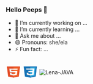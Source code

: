 ### Hello Peeps 👋

- 🔭 I’m currently working on ...
- 🌱 I’m currently learning ...
- 💬 Ask me about ...
- 😄 Pronouns: she/ela
- ⚡ Fun fact: ...

<div style="display: inline_block"><br>
  
  <img align="center" alt="Lena-HTML" height="30" width="40" src="https://raw.githubusercontent.com/devicons/devicon/master/icons/html5/html5-original.svg">
  <img align="center" alt="Lena-CSS" height="30" width="40" src="https://raw.githubusercontent.com/devicons/devicon/master/icons/css3/css3-original.svg">
  <img align="center" alt="Lena-JAVA" height="30" width="40" src="https://cdn.jsdelivr.net/gh/devicons/devicon/icons/java/java-original.svg">
  
</div>
